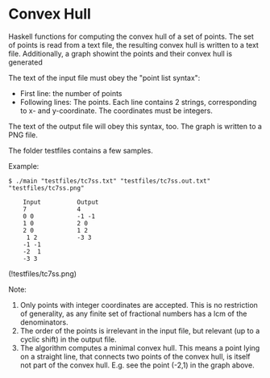 # Convex Hull
Haskell functions for computing the convex hull of a set of points. 
The set of points is read from a text file, the resulting convex hull is
written to a text file. Additionally, a graph showint the points and their
convex hull is generated

The text of the input file must obey the "point list syntax":
* First line: the number of points
* Following lines: The points. Each line contains 2 strings, corresponding to x- and y-coordinate. The coordinates must be integers.

The text of the output file will obey this syntax, too.
The graph is written to a PNG file.

The folder testfiles contains a few samples.

Example: 
```
$ ./main "testfiles/tc7ss.txt" "testfiles/tc7ss.out.txt" "testfiles/tc7ss.png"

    Input          Output
    7              4
    0 0            -1 -1
    1 0            2 0
    2 0            1 2
     1 2           -3 3
    -1 -1 
    -2  1
    -3 3
```
(!testfiles/tc7ss.png)

Note: 
1. Only points with integer coordinates are accepted. This is no restriction of generality, as any finite set of fractional numbers has a lcm of the denominators.
2. The order of the points is irrelevant in the input file, but relevant (up to a cyclic shift) in the output file.
3. The algorithm computes a minimal convex hull. This means a point lying on a straight line, that
connects two points of the convex hull, is itself not part of the convex hull. E.g. see the point (-2,1) in the graph above.


